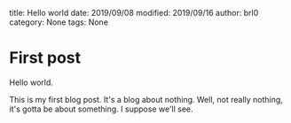 title: Hello world
date: 2019/09/08
modified: 2019/09/16
author: brl0
category: None
tags: None

# First post

Hello world.

This is my first blog post. It's a blog about nothing. Well, not really nothing, it's gotta be about something. I suppose we'll see.
